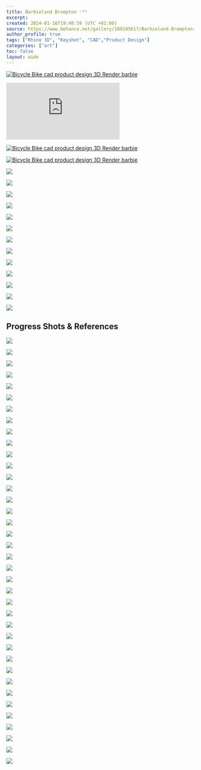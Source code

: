 ```yaml
---
title: Barbieland Brompton ᶜᴬᴰ
excerpt: 
created: 2024-01-16T19:48:59 (UTC +01:00)
source: https://www.behance.net/gallery/189105617/Barbieland-Brompton-
author_profile: true
tags: ["Rhino 3D", "Keyshot", "CAD","Product Design"]
categories: ["art"]
toc: false
layout: wide
---
```


[![Bicycle Bike cad product design  3D Render barbie](https://mir-s3-cdn-cf.behance.net/project_modules/1400/1586d5189105617.65e36ae427b98.png)](https://www.behance.net/gallery/189105617/Barbieland-Brompton-/modules/1091396115)


<iframe src="https://player.vimeo.com/video/918945607?h=9abf1daa52" title="Project Embed Content" frameborder="0" allowfullscreen="" sandbox="allow-same-origin allow-scripts allow-pointer-lock allow-forms" loading="lazy" fetchpriority="auto"></iframe>

[![Bicycle Bike cad product design  3D Render barbie](https://mir-s3-cdn-cf.behance.net/project_modules/1400/0fecba189105617.65e36ae428879.png)](https://www.behance.net/gallery/189105617/Barbieland-Brompton-/modules/1091396117)

[![Bicycle Bike cad product design  3D Render barbie](https://mir-s3-cdn-cf.behance.net/project_modules/1400/e9fdff189105617.65e36ae427096.png)](https://www.behance.net/gallery/189105617/Barbieland-Brompton-/modules/1091396113)

![](https://mir-s3-cdn-cf.behance.net/project_modules/1400/71e81f189105617.65a6ceb749dac.png)

![](https://mir-s3-cdn-cf.behance.net/project_modules/1400/fb0b1b189105617.65a6ceb749299.png)

![](https://mir-s3-cdn-cf.behance.net/project_modules/1400/7ae996189105617.65a6ceb74d160.png)

![](https://mir-s3-cdn-cf.behance.net/project_modules/1400/ed1dc7189105617.65a6ceb75074d.png)

![](https://mir-s3-cdn-cf.behance.net/project_modules/1400/a8caa5189105617.65a6ceb74f6a1.png)

![](https://mir-s3-cdn-cf.behance.net/project_modules/1400/fee094189105617.65a6ceb74e3e5.png)

![](https://mir-s3-cdn-cf.behance.net/project_modules/1400/e794fb189105617.65a6ceb7484b5.png)

![](https://mir-s3-cdn-cf.behance.net/project_modules/1400/5048b4189105617.65a6ceb74a9f9.png)

![](https://mir-s3-cdn-cf.behance.net/project_modules/1400/93733c189105617.65a6ceb74bcbd.png)

![](https://mir-s3-cdn-cf.behance.net/project_modules/1400/cac886189105617.65e36ae2e70ab.png)

![](https://mir-s3-cdn-cf.behance.net/project_modules/1400/416045189105617.65e36ae2e55f7.png)

![](https://mir-s3-cdn-cf.behance.net/project_modules/1400/0b6de2189105617.65e36ae2e7c89.png)

![](https://mir-s3-cdn-cf.behance.net/project_modules/1400/714e65189105617.65e36ae2e6517.png)


## Progress Shots & References

![](https://mir-s3-cdn-cf.behance.net/project_modules/disp_webp/66589e189105617.65e36ae3b7cc0.jpg)

![](https://mir-s3-cdn-cf.behance.net/project_modules/max_1200/484cf5189105617.65e36ae3b8bad.jpg)

![](https://mir-s3-cdn-cf.behance.net/project_modules/max_1200/e596a0189105617.65a6ceba77e07.png)

![](https://mir-s3-cdn-cf.behance.net/project_modules/max_1200/e63e1b189105617.65a6ceba7548c.png)

![](https://mir-s3-cdn-cf.behance.net/project_modules/disp_webp/a82de1189105617.65a6ceba66de4.png)

![](https://mir-s3-cdn-cf.behance.net/project_modules/max_1200/494b3c189105617.65a6ceba71978.png)

![](https://mir-s3-cdn-cf.behance.net/project_modules/max_1200/aac7bd189105617.65a6ceba6e520.png)

![](https://mir-s3-cdn-cf.behance.net/project_modules/disp_webp/756c38189105617.65a6ceba6948b.png)

![](https://mir-s3-cdn-cf.behance.net/project_modules/max_1200/2d09fd189105617.65a6ceba678e4.png)

![](https://mir-s3-cdn-cf.behance.net/project_modules/max_1200/44d7ed189105617.65a6ceba73f42.png)

![](https://mir-s3-cdn-cf.behance.net/project_modules/max_1200/f94351189105617.65a6ceba72979.png)

![](https://mir-s3-cdn-cf.behance.net/project_modules/max_1200/8dacc2189105617.65a6ceba69e04.png)

![](https://mir-s3-cdn-cf.behance.net/project_modules/max_1200/2bd10e189105617.65a6ceba6c63b.png)

![](https://mir-s3-cdn-cf.behance.net/project_modules/max_1200/a38236189105617.65a6ceba74913.png)

![](https://mir-s3-cdn-cf.behance.net/project_modules/max_1200/b23f82189105617.65a6ceba6a77b.png)

![](https://mir-s3-cdn-cf.behance.net/project_modules/max_1200/7cca13189105617.65a6ceba6d03f.png)

![](https://mir-s3-cdn-cf.behance.net/project_modules/max_1200/20ad67189105617.65a6ceba6b30f.png)

![](https://mir-s3-cdn-cf.behance.net/project_modules/disp_webp/0e7339189105617.65a6ceba7687c.png)

![](https://mir-s3-cdn-cf.behance.net/project_modules/max_1200/960df3189105617.65a6ceba73394.png)

![](https://mir-s3-cdn-cf.behance.net/project_modules/max_1200/4bcef9189105617.65a6ceba6bcb5.png)

![](https://mir-s3-cdn-cf.behance.net/project_modules/max_1200/87247a189105617.65a6ceba75e51.png)

![](https://mir-s3-cdn-cf.behance.net/project_modules/max_1200/d6dc54189105617.65a6ceba6ef5a.png)

![](https://mir-s3-cdn-cf.behance.net/project_modules/max_1200/587b6c189105617.65a6ceba68c31.png)

![](https://mir-s3-cdn-cf.behance.net/project_modules/disp_webp/fb4296189105617.65a6ceba6fcfe.png)

![](https://mir-s3-cdn-cf.behance.net/project_modules/max_1200/3f8a6b189105617.65a6ceba70a49.png)

![](https://mir-s3-cdn-cf.behance.net/project_modules/max_1200/08a244189105617.65a6ceba6826f.png)

![](https://mir-s3-cdn-cf.behance.net/project_modules/max_1200/3b66ea189105617.65a6ceba6db83.png)

![](https://mir-s3-cdn-cf.behance.net/project_modules/max_1200/ddbf68189105617.65a6ceba7e859.png)

![](https://mir-s3-cdn-cf.behance.net/project_modules/max_1200/c0fe81189105617.65a6ceba77252.png)

![](https://mir-s3-cdn-cf.behance.net/project_modules/disp_webp/44de23189105617.65a6ceba7a642.png)

![](https://mir-s3-cdn-cf.behance.net/project_modules/disp_webp/1ced21189105617.65a6ceba7de8e.png)

![](https://mir-s3-cdn-cf.behance.net/project_modules/max_1200/320920189105617.65a6ceba7b085.png)

![](https://mir-s3-cdn-cf.behance.net/project_modules/max_1200/98252a189105617.65a6ceba7922b.png)

![](https://mir-s3-cdn-cf.behance.net/project_modules/max_1200/d77938189105617.65a6ceba7d481.png)

![](https://mir-s3-cdn-cf.behance.net/project_modules/max_1200/0a1a12189105617.65a6ceba79bd6.png)

![](https://mir-s3-cdn-cf.behance.net/project_modules/max_1200/e5088c189105617.65a6ceba78838.png)

![](https://mir-s3-cdn-cf.behance.net/project_modules/max_1200/607717189105617.65a6ceba7bbc5.png)

![](https://mir-s3-cdn-cf.behance.net/project_modules/max_1200/33a379189105617.65a6ceba7c87a.png)
